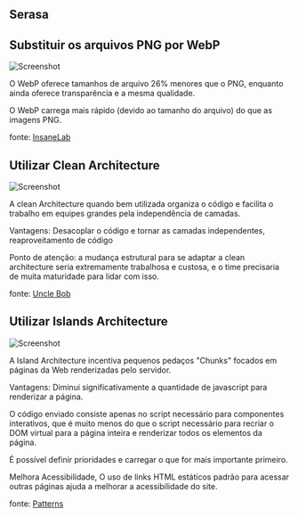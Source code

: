 ## Serasa

## Substituir os arquivos PNG por WebP

![Screenshot](https://github.com/willysilva/serasa-desc/blob/main/webp.jpeg?raw=true)

O WebP oferece tamanhos de arquivo 26% menores que o PNG, enquanto ainda oferece transparência e a mesma qualidade.

O WebP carrega mais rápido (devido ao tamanho do arquivo) do que as imagens PNG.

fonte: [InsaneLab](https://insanelab.com/blog/web-development/webp-web-design-vs-jpeg-gif-png/)

## Utilizar Clean Architecture

![Screenshot](https://blog.cleancoder.com/uncle-bob/images/2012-08-13-the-clean-architecture/CleanArchitecture.jpg)

A clean Architecture quando bem utilizada organiza o código e facilita o trabalho em equipes grandes
pela independência de camadas.

Vantagens: Desacoplar o código e tornar as camadas independentes, reaproveitamento de código

Ponto de atenção: a mudança estrutural para se adaptar
a clean architecture seria extremamente trabalhosa e custosa, e o time precisaria de muita maturidade para lidar com isso.

fonte: [Uncle Bob](https://blog.cleancoder.com/uncle-bob/2012/08/13/the-clean-architecture.html)

## Utilizar Islands Architecture

![Screenshot](https://res.cloudinary.com/ddxwdqwkr/image/upload/v1633284886/patterns.dev/theislandsarch--avuxy9rrkk8.png)

A Island Architecture incentiva pequenos pedaços "Chunks" focados em páginas da Web renderizadas pelo servidor.

Vantagens:
Diminui significativamente a quantidade de javascript para renderizar a página.

O código enviado consiste apenas no script necessário para componentes interativos, que é muito menos do que o script necessário para recriar o DOM virtual para a página inteira e renderizar todos os elementos da página.

É possível definir prioridades e carregar o que for mais importante primeiro.

Melhora Acessibilidade, O uso de links HTML estáticos padrão para acessar outras páginas ajuda a melhorar a acessibilidade do site.

fonte: [Patterns](https://www.patterns.dev/posts/islands-architecture/)
